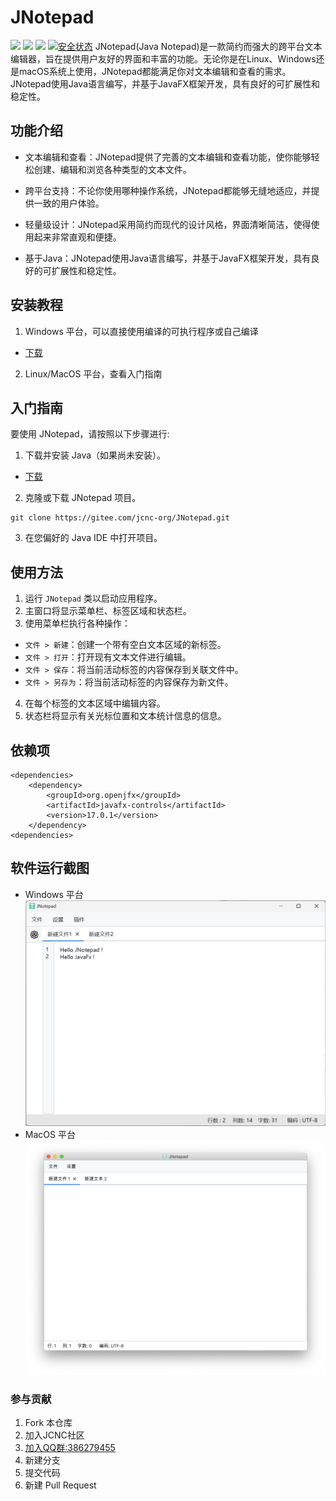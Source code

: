 # JNotepad

![](https://img.shields.io/badge/Windows-Passing-49%2C198%2C84.svg?style=falt&logo=Windows)
![](https://img.shields.io/badge/Ubuntu-Passing-49%2C198%2C84.svg?style=falt&logo=Ubuntu)
![](https://img.shields.io/badge/MacOS-Passing-49%2C198%2C84.svg?style=falt&logo=Apple)
[![安全状态](https://www.murphysec.com/platform3/v31/badge/1700436320488914944.svg)](https://www.murphysec.com/console/report/1700407807803260928/1700436320488914944)
JNotepad(Java Notepad)是一款简约而强大的跨平台文本编辑器，旨在提供用户友好的界面和丰富的功能。无论你是在Linux、Windows还是macOS系统上使用，JNotepad都能满足你对文本编辑和查看的需求。
JNotepad使用Java语言编写，并基于JavaFX框架开发，具有良好的可扩展性和稳定性。

## 功能介绍

- 文本编辑和查看：JNotepad提供了完善的文本编辑和查看功能，使你能够轻松创建、编辑和浏览各种类型的文本文件。

- 跨平台支持：不论你使用哪种操作系统，JNotepad都能够无缝地适应，并提供一致的用户体验。

- 轻量级设计：JNotepad采用简约而现代的设计风格，界面清晰简洁，使得使用起来非常直观和便捷。

- 基于Java：JNotepad使用Java语言编写，并基于JavaFX框架开发，具有良好的可扩展性和稳定性。

## 安装教程

1. Windows 平台，可以直接使用编译的可执行程序或自己编译

[gitee-download]: https://gitee.com/jcnc-org/JNotepad/releases

[java-download]: https://www.oracle.com/cn/java/technologies/downloads/

[qq-url]: http://qm.qq.com/cgi-bin/qm/qr?_wv=1027&k=zOfwWb1lcle68cbEdJCjSIp3Itx0nEC0&authKey=bOsZFT9OVYZpZQbS6IYO4onBQoeBorF5nanMEi1G%2FgPbzmUkOweXBo9qB0G34R5K&noverify=0&group_code=386279455

- [下载][gitee-download]

2. Linux/MacOS 平台，查看入门指南

## 入门指南

要使用 JNotepad，请按照以下步骤进行:

1. 下载并安装 Java（如果尚未安装）。

- [下载][gitee-download]

2. 克隆或下载 JNotepad 项目。

<pre><code>git clone https://gitee.com/jcnc-org/JNotepad.git</code></pre>

3. 在您偏好的 Java IDE 中打开项目。

## 使用方法

1. 运行 `JNotepad` 类以启动应用程序。
2. 主窗口将显示菜单栏、标签区域和状态栏。
3. 使用菜单栏执行各种操作：

- `文件 > 新建`：创建一个带有空白文本区域的新标签。
- `文件 > 打开`：打开现有文本文件进行编辑。
- `文件 > 保存`：将当前活动标签的内容保存到关联文件中。
- `文件 > 另存为`：将当前活动标签的内容保存为新文件。

4. 在每个标签的文本区域中编辑内容。
5. 状态栏将显示有关光标位置和文本统计信息的信息。

## 依赖项

    <dependencies>
        <dependency>
            <groupId>org.openjfx</groupId>
            <artifactId>javafx-controls</artifactId>
            <version>17.0.1</version>
        </dependency>
    <dependencies>

## 软件运行截图

- Windows 平台
  ![Windows](screenshot/windows-1.png)
- MacOS 平台   
  ![MacOS](screenshot/Mac0S-1.png)

### 参与贡献

1. Fork 本仓库
1. 加入JCNC社区
1. [加入QQ群:386279455][qq-url]
1. 新建分支
1. 提交代码
1. 新建 Pull Request
